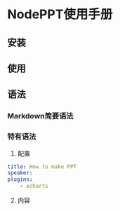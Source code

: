 # NodePPT使用手册

## 安装

## 使用

## 语法

### Markdown简要语法

### 特有语法

1. 配置
```yaml
title: How to make PPT
speaker: 
plugins:
    - echarts
```

2. 内容